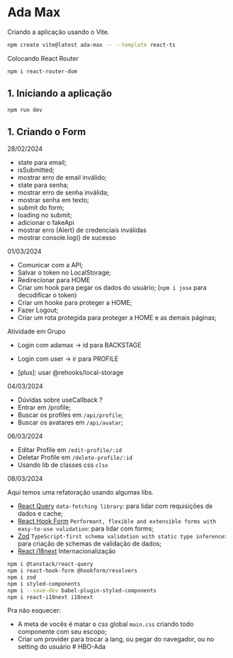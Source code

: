 # Ada Max

Criando a aplicação usando o Vite.

```bash
npm create vite@latest ada-max -- --template react-ts
```

Colocando React Router

```bash
npm i react-router-dom
```

## 1. Iniciando a aplicação

```bash
npm run dev
```

## 1. Criando o Form

28/02/2024

- state para email;
- isSubmitted;
- mostrar erro de email inválido;
- state para senha;
- mostrar erro de senha inválida;
- mostrar senha em texto;
- submit do form;
- loading no submit;
- adicionar o fakeApi
- mostrar erro (Alert) de credenciais inválidas
- mostrar console.log() de sucesso

01/03/2024

- Comunicar com a API;
- Salvar o token no LocalStorage;
- Redirecionar para HOME
- Criar um hook para pegar os dados do usuário; (`npm i jose` para decodificar o token)
- Criar um hooke para proteger a HOME;
- Fazer Logout;
- Criar um rota protegida para proteger a HOME e as demais páginas;

Atividade em Grupo

- Login com adamax -> id para BACKSTAGE
- Login com user -> ir para PROFILE

- [plus]: usar @rehooks/local-storage

04/03/2024

- Dúvidas sobre useCallback ?
- Entrar em /profile;
- Buscar os profiles em `/api/profile`;
- Buscar os avatares em `/api/avatar`;

06/03/2024

- Editar Profile em `/edit-profile/:id`
- Deletar Profile em `/delete-profile/:id`
- Usando lib de classes css `clsx`

08/03/2024

Aqui temos uma refatoração usando algumas libs.

- [React Query](https://tanstack.com/query/v3/docs/framework/react/overview) `data-fetching library`: para lidar com requisições de dados e cache;
- [React Hook Form](https://react-hook-form.com/) `Performant, flexible and extensible forms with easy-to-use validation`: para lidar com forms;
- [Zod](https://zod.dev/) `TypeScript-first schema validation with static type inference`: para criação de schemas de validação de dados;
- [React i18next](https://react.i18next.com/guides/quick-start) Internacionalização

```bash
npm i @tanstack/react-query
npm i react-hook-form @hookform/resolvers
npm i zod
npm i styled-components
npm i --save-dev babel-plugin-styled-components
npm i react-i18next i18next
```

Pra não esquecer:

- A meta de vocês é matar o css global `main.css` criando todo componente com seu escopo;
- Criar um provider para trocar a lang, ou pegar do navegador, ou no setting do usuário
#   H B O - A d a 
 
 
